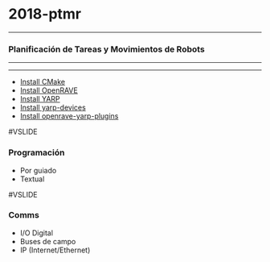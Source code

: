 # 2018-ptmr
----
### Planificación de Tareas y Movimientos de Robots
----
---
- [Install CMake](https://github.com/roboticslab-uc3m/installation-guides/blob/master/install-cmake.md)
- [Install OpenRAVE](https://github.com/roboticslab-uc3m/installation-guides/blob/master/install-openrave.md)
- [Install YARP](https://github.com/roboticslab-uc3m/installation-guides/blob/master/install-yarp.md)
- [Install yarp-devices](https://github.com/asrob-uc3m/yarp-devices/blob/develop/doc/yarp-devices-install.md)
- [Install openrave-yarp-plugins](https://github.com/roboticslab-uc3m/openrave-yarp-plugins/blob/develop/doc/openrave-yarp-plugins-install.md)

#VSLIDE

### Programación

- Por guiado
- Textual

#VSLIDE

### Comms

- I/O Digital
- Buses de campo
- IP (Internet/Ethernet)
